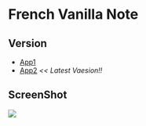 # French Vanilla Note
## Version
- [App1](http://github.com/ddorange/ToDoApp_2.0/blob/master/documents/app1.md)
- [App2](http://github.com/ddorange/ToDoApp_2.0/blob/master/documents/app2.md) *<< Latest Vaesion!!*

## ScreenShot
![](https://dl.dropboxusercontent.com/u/22299541/screenshot.png)

